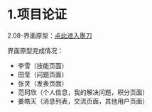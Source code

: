 # 1.项目论证

2.08-界面原型：[点此进入墨刀](https://free.modao.cc/app/9228a28d0283d5bd35312dfa362ac5dfa39820e2?simulator_type=device&sticky)

界面原型完成情况：

 - 李雪（技能页面）
 - 田莹（问题页面）
 - 张灵（发表页面）
 - 范珂欣（个人信息，我的解决问题，积分页面）
 - 姜皓天（消息列表，交流页面，其他用户页面）
